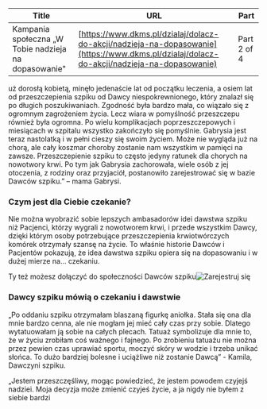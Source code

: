 | **Title**       | **URL**           | **Part**              |
|-----------------|-------------------|-----------------------|
| Kampania społeczna „W Tobie nadzieja na dopasowanie"         | [https://www.dkms.pl/dzialaj/dolacz-do-akcji/nadzieja-na-dopasowanie](https://www.dkms.pl/dzialaj/dolacz-do-akcji/nadzieja-na-dopasowanie)    | Part 2 of 4          |

uż dorosłą kobietą, minęło jedenaście lat od początku leczenia, a osiem lat od przeszczepienia szpiku od Dawcy niespokrewnionego, który znalazł się po długich poszukiwaniach. Zgodność była bardzo mała, co wiązało się z ogromnym zagrożeniem życia. Lecz wiara w pomyślność przeszczepu również była ogromna. Po wielu komplikacjach poprzeszczepowych i miesiącach w szpitalu wszystko zakończyło się pomyślnie. Gabrysia jest teraz nastolatką i w pełni cieszy się swoim życiem. Może nie wygląda już na chorą, ale cały koszmar choroby zostanie nam wszystkim w pamięci na zawsze. Przeszczepienie szpiku to często jedyny ratunek dla chorych na nowotwory krwi. Po tym jak Gabrysia zachorowała, wiele osób z jej otoczenia, z rodziny oraz przyjaciół, postanowiło zarejestrować się w bazie Dawców szpiku.” – mama Gabrysi. 


### Czym jest dla Ciebie czekanie?


Nie można wyobrazić sobie lepszych ambasadorów idei dawstwa szpiku niż Pacjenci, którzy wygrali z nowotworem krwi, i przede wszystkim Dawcy, dzięki którym osoby potrzebujące przeszczepienia krwiotwórczych komórek otrzymały szansę na życie. To właśnie historie Dawców i Pacjentów pokazują, że idea dawstwa szpiku opiera się na dopasowaniu i w dużej mierze na... czekaniu.


Ty też możesz dołączyć do społeczności Dawców szpiku![Zarejestruj się](/dzialaj/zostan-dawca "Zostań Dawcą")
### Dawcy szpiku mówią o czekaniu i dawstwie



„Po oddaniu szpiku otrzymałam blaszaną figurkę aniołka. Stała się ona dla mnie bardzo cenna, ale nie mogłam jej mieć cały czas przy sobie. Dlatego wytatuowałam ją sobie na całych plecach. Tatuaż symbolizuje dla mnie to, że w życiu zrobiłam coś ważnego i fajnego. Po zrobieniu tatuażu nie można przez pewien czas uprawiać sportu, moczyć skóry w wodzie i trzeba unikać słońca. To dużo bardziej bolesne i uciążliwe niż zostanie Dawcą” \- Kamila, Dawczyni szpiku.


  




„Jestem przeszczęśliwy, mogąc powiedzieć, że jestem powodem czyjejś nadziei. Moja decyzja może zmienić czyjeś życie, a ja nigdy nie byłem z siebie bardzi